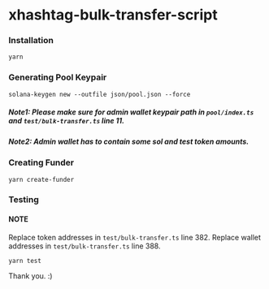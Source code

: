 # xhashtag-bulk-transfer-script

### Installation

`yarn`

### Generating Pool Keypair

`solana-keygen new --outfile json/pool.json --force`

##### Note1: Please make sure for admin wallet keypair path in `pool/index.ts` and `test/bulk-transfer.ts` line 11.
##### Note2: Admin wallet has to contain some sol and test token amounts.

### Creating Funder

`yarn create-funder`

### Testing


#### NOTE

Replace token addresses in `test/bulk-transfer.ts` line 382.
Replace wallet addresses in `test/bulk-transfer.ts` line 388.

`yarn test`

Thank you. :)
